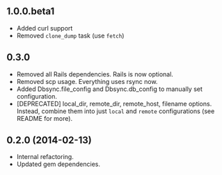## 1.0.0.beta1
* Added curl support
* Removed `clone_dump` task (use `fetch`)

## 0.3.0
* Removed all Rails dependencies. Rails is now optional.
* Removed scp usage. Everything uses rsync now.
* Added Dbsync.file_config and Dbsync.db_config to manually set configuration.
* [DEPRECATED] local_dir, remote_dir, remote_host, filename options. Instead, combine them into just `local` and `remote` configurations (see README for more).

## 0.2.0 (2014-02-13)
* Internal refactoring.
* Updated gem dependencies.
